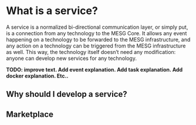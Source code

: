 # What is a service?

A service is a normalized bi-directional communication layer, or simply put, is a connection from any technology to the MESG Core. It allows any event happening on a technology to be forwarded to the MESG infrastructure, and any action on a technology can be triggered from the MESG infrastructure as well. This way, the technology itself doesn’t need any modification: anyone can develop new services for any technology.

**TODO: improve text. Add event explanation. Add task explanation. Add docker explanation. Etc..**

## Why should I develop a service?

## Marketplace

